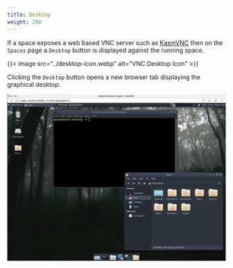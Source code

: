```yaml
---
title: Desktop
weight: 200
---
```


If a space exposes a web based VNC server such as [KasmVNC](https://github.com/kasmtech/KasmVNC) then on the `Spaces` page a `Desktop` button is displayed against the running space.

{{< image src="../desktop-icon.webp" alt="VNC Desktop Icon" >}}

Clicking the `Desktop` button opens a new browser tab displaying the graphical desktop.

![XFCE Desktop](xfce-desktop.webp)
